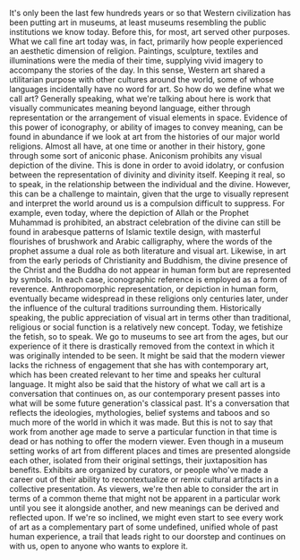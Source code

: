 
It&#39;s only been the last few hundreds years or so
that Western civilization has been putting art in museums,
at least museums resembling
the public institutions we know today.
Before this, for most, art served other purposes.
What we call fine art today
was, in fact, primarily how people experienced
an aesthetic dimension of religion.
Paintings, sculpture, textiles and illuminations
were the media of their time,
supplying vivid imagery
to accompany the stories of the day.
In this sense, Western art
shared a utilitarian purpose
with other cultures around the world,
some of whose languages incidentally have no word for art.
So how do we define what we call art?
Generally speaking, what we&#39;re talking about here
is work that visually communicates
meaning beyond language,
either through representation
or the arrangement of visual elements in space.
Evidence of this power of iconography,
or ability of images to convey meaning,
can be found in abundance
if we look at art from
the histories of our major world religions.
Almost all have, at one time or another in their history,
gone through some sort of aniconic phase.
Aniconism prohibits any visual depiction of the divine.
This is done in order to avoid idolatry,
or confusion between the representation of divinity and divinity itself.
Keeping it real, so to speak,
in the relationship between the individual and the divine.
However, this can be a challenge to maintain,
given that the urge to visually represent and interpret
the world around us
is a compulsion difficult to suppress.
For example, even today,
where the depiction of Allah or the Prophet Muhammad is prohibited,
an abstract celebration of the divine
can still be found in arabesque patterns of Islamic textile design,
with masterful flourishes of brushwork
and Arabic calligraphy,
where the words of the prophet
assume a dual role as both literature and visual art.
Likewise, in art from the early periods
of Christianity and Buddhism,
the divine presence of the Christ and the Buddha
do not appear in human form
but are represented by symbols.
In each case,
iconographic reference is employed
as a form of reverence.
Anthropomorphic representation,
or depiction in human form,
eventually became widespread in these religions
only centuries later,
under the influence of the cultural traditions surrounding them.
Historically speaking,
the public appreciation of visual art
in terms other than traditional, religious or social function
is a relatively new concept.
Today, we fetishize the fetish, so to speak.
We go to museums to see art from the ages,
but our experience of it there
is drastically removed from the context
in which it was originally intended to be seen.
It might be said that the modern viewer
lacks the richness of engagement
that she has with contemporary art,
which has been created relevant to her time
and speaks her cultural language.
It might also be said that the history of what we call art
is a conversation that continues on,
as our contemporary present passes into what will be
some future generation&#39;s classical past.
It&#39;s a conversation that reflects
the ideologies, mythologies, belief systems and taboos
and so much more of the world in which it was made.
But this is not to say that work from another age
made to serve a particular function in that time
is dead or has nothing to offer the modern viewer.
Even though in a museum setting
works of art from different places and times
are presented alongside each other,
isolated from their original settings,
their juxtaposition has benefits.
Exhibits are organized by curators,
or people who&#39;ve made a career
out of their ability to recontextualize or remix
cultural artifacts in a collective presentation.
As viewers, we&#39;re then able to consider the art
in terms of a common theme that might not be apparent
in a particular work
until you see it alongside another,
and new meanings can be derived and reflected upon.
If we&#39;re so inclined,
we might even start to see every work of art
as a complementary part of some undefined, unified whole
of past human experience,
a trail that leads right to our doorstep
and continues on with us,
open to anyone who wants to explore it.
